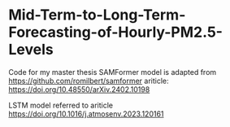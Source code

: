 # Mid-Term-to-Long-Term-Forecasting-of-Hourly-PM2.5-Levels

Code for my master thesis
SAMFormer model is adapted from https://github.com/romilbert/samformer 
ariticle: https://doi.org/10.48550/arXiv.2402.10198

LSTM model referred to ariticle https://doi.org/10.1016/j.atmosenv.2023.120161
